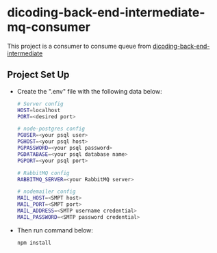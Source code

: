 [my-api]: https://github.com/KeidsID/dicoding-back-end-intermediate

# dicoding-back-end-intermediate-mq-consumer

This project is a consumer to consume queue from [dicoding-back-end-intermediate][my-api]

## Project Set Up

- Create the ".env" file with the following data below:

  ```sh
  # Server config
  HOST=localhost
  PORT=<desired port>

  # node-postgres config
  PGUSER=<your psql user>
  PGHOST=<your psql host>
  PGPASSWORD=<your psql password>
  PGDATABASE=<your psql database name>
  PGPORT=<your psql port>

  # RabbitMQ config
  RABBITMQ_SERVER=<your RabbitMQ server>

  # nodemailer config
  MAIL_HOST=<SMPT host>
  MAIL_PORT=<SMPT port>
  MAIL_ADDRESS=<SMTP username credential>
  MAIL_PASSWORD=<SMTP password credential>
  ```

- Then run command below:
  ```sh
  npm install
  ```